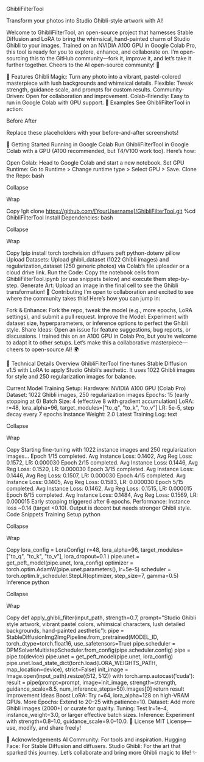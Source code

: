GhibliFilterTool


Transform your photos into Studio Ghibli-style artwork with AI!

Welcome to GhibliFilterTool, an open-source project that harnesses Stable Diffusion and LoRA to bring the whimsical, hand-painted charm of Studio Ghibli to your images. Trained on an NVIDIA A100 GPU in Google Colab Pro, this tool is ready for you to explore, enhance, and collaborate on. I’m open-sourcing this to the GitHub community—fork it, improve it, and let’s take it further together. Cheers to the AI open-source community! 🎉

🌟 Features
Ghibli Magic: Turn any photo into a vibrant, pastel-colored masterpiece with lush backgrounds and whimsical details.
Flexible: Tweak strength, guidance scale, and prompts for custom results.
Community-Driven: Open for collaboration and improvement.
Colab-Friendly: Easy to run in Google Colab with GPU support.
🎨 Examples
See GhibliFilterTool in action:

Before	After
	
Replace these placeholders with your before-and-after screenshots!

🚀 Getting Started
Running in Google Colab
Run GhibliFilterTool in Google Colab with a GPU (A100 recommended, but T4/V100 work too). Here’s how:

Open Colab:
Head to Google Colab and start a new notebook.
Set GPU Runtime:
Go to Runtime > Change runtime type > Select GPU > Save.
Clone the Repo:
bash

Collapse

Wrap

Copy
!git clone https://github.com/[YourUsername]/GhibliFilterTool.git
%cd GhibliFilterTool
Install Dependencies:
bash

Collapse

Wrap

Copy
!pip install torch torchvision diffusers peft python-dotenv pillow
Upload Datasets:
Upload ghibli_dataset (1022 Ghibli images) and regularization_dataset (250 generic photos) via Colab’s file uploader or a cloud drive link.
Run the Code:
Copy the notebook cells from GhibliFilterTool.ipynb (or use snippets below) and execute them step-by-step.
Generate Art:
Upload an image in the final cell to see the Ghibli transformation!
🤝 Contributing
I’m open to collaboration and excited to see where the community takes this! Here’s how you can jump in:

Fork & Enhance: Fork the repo, tweak the model (e.g., more epochs, LoRA settings), and submit a pull request.
Improve the Model: Experiment with dataset size, hyperparameters, or inference options to perfect the Ghibli style.
Share Ideas: Open an issue for feature suggestions, bug reports, or discussions.
I trained this on an A100 GPU in Colab Pro, but you’re welcome to adapt it to other setups. Let’s make this a collaborative masterpiece—cheers to open-source AI! 🌍

📖 Technical Details
Overview
GhibliFilterTool fine-tunes Stable Diffusion v1.5 with LoRA to apply Studio Ghibli’s aesthetic. It uses 1022 Ghibli images for style and 250 regularization images for balance.

Current Model
Training Setup:
Hardware: NVIDIA A100 GPU (Colab Pro)
Dataset: 1022 Ghibli images, 250 regularization images
Epochs: 15 (early stopping at 6)
Batch Size: 4 (effective 8 with gradient accumulation)
LoRA: r=48, lora_alpha=96, target_modules=["to_q", "to_k", "to_v"]
LR: 5e-5, step decay every 7 epochs
Instance Weight: 2.0
Latest Training Log:
text

Collapse

Wrap

Copy
Starting fine-tuning with 1022 instance images and 250 regularization images...
Epoch 1/15 completed. Avg Instance Loss: 0.1402, Avg Reg Loss: 0.1572, LR: 0.000030
Epoch 2/15 completed. Avg Instance Loss: 0.1446, Avg Reg Loss: 0.1520, LR: 0.000030
Epoch 3/15 completed. Avg Instance Loss: 0.1446, Avg Reg Loss: 0.1507, LR: 0.000030
Epoch 4/15 completed. Avg Instance Loss: 0.1405, Avg Reg Loss: 0.1583, LR: 0.000030
Epoch 5/15 completed. Avg Instance Loss: 0.1462, Avg Reg Loss: 0.1515, LR: 0.000015
Epoch 6/15 completed. Avg Instance Loss: 0.1484, Avg Reg Loss: 0.1569, LR: 0.000015
Early stopping triggered after 6 epochs.
Performance: Instance loss ~0.14 (target <0.10). Output is decent but needs stronger Ghibli style.
Code Snippets
Training Setup
python

Collapse

Wrap

Copy
lora_config = LoraConfig(
    r=48,
    lora_alpha=96,
    target_modules=["to_q", "to_k", "to_v"],
    lora_dropout=0.1
)
pipe.unet = get_peft_model(pipe.unet, lora_config)
optimizer = torch.optim.AdamW(pipe.unet.parameters(), lr=5e-5)
scheduler = torch.optim.lr_scheduler.StepLR(optimizer, step_size=7, gamma=0.5)
Inference
python

Collapse

Wrap

Copy
def apply_ghibli_filter(input_path, strength=0.7, prompt="Studio Ghibli style artwork, vibrant pastel colors, whimsical characters, lush detailed backgrounds, hand-painted aesthetic"):
    pipe = StableDiffusionImg2ImgPipeline.from_pretrained(MODEL_ID, torch_dtype=torch.float16, use_safetensors=True)
    pipe.scheduler = DPMSolverMultistepScheduler.from_config(pipe.scheduler.config)
    pipe = pipe.to(device)
    pipe.unet = get_peft_model(pipe.unet, lora_config)
    pipe.unet.load_state_dict(torch.load(LORA_WEIGHTS_PATH, map_location=device), strict=False)
    init_image = Image.open(input_path).resize((512, 512))
    with torch.amp.autocast('cuda'):
        result = pipe(prompt=prompt, image=init_image, strength=strength, guidance_scale=8.5, num_inference_steps=50).images[0]
    return result
Improvement Ideas
Boost LoRA: Try r=64, lora_alpha=128 on high-VRAM GPUs.
More Epochs: Extend to 20–25 with patience=10.
Dataset: Add more Ghibli images (2000+) or curate for quality.
Tuning: Test lr=1e-4, instance_weight=3.0, or larger effective batch sizes.
Inference: Experiment with strength=0.8–1.0, guidance_scale=9.0–10.0.
📜 License
MIT License—use, modify, and share freely!

🙌 Acknowledgements
AI Community: For tools and inspiration.
Hugging Face: For Stable Diffusion and diffusers.
Studio Ghibli: For the art that sparked this journey.
Let’s collaborate and bring more Ghibli magic to life! ✨
